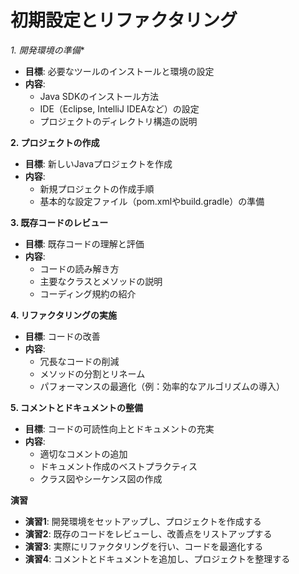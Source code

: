 # 初期設定とリファクタリング

*1. 開発環境の準備**
   - **目標**: 必要なツールのインストールと環境の設定
   - **内容**:
     - Java SDKのインストール方法
     - IDE（Eclipse, IntelliJ IDEAなど）の設定
     - プロジェクトのディレクトリ構造の説明

**2. プロジェクトの作成**
   - **目標**: 新しいJavaプロジェクトを作成
   - **内容**:
     - 新規プロジェクトの作成手順
     - 基本的な設定ファイル（pom.xmlやbuild.gradle）の準備

**3. 既存コードのレビュー**
   - **目標**: 既存コードの理解と評価
   - **内容**:
     - コードの読み解き方
     - 主要なクラスとメソッドの説明
     - コーディング規約の紹介

**4. リファクタリングの実施**
   - **目標**: コードの改善
   - **内容**:
     - 冗長なコードの削減
     - メソッドの分割とリネーム
     - パフォーマンスの最適化（例：効率的なアルゴリズムの導入）

**5. コメントとドキュメントの整備**
   - **目標**: コードの可読性向上とドキュメントの充実
   - **内容**:
     - 適切なコメントの追加
     - ドキュメント作成のベストプラクティス
     - クラス図やシーケンス図の作成

**演習**
   - **演習1**: 開発環境をセットアップし、プロジェクトを作成する
   - **演習2**: 既存のコードをレビューし、改善点をリストアップする
   - **演習3**: 実際にリファクタリングを行い、コードを最適化する
   - **演習4**: コメントとドキュメントを追加し、プロジェクトを整理する
